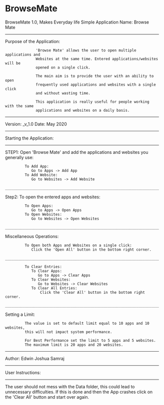 # BrowseMate
BrowseMate 1.0, Makes Everyday life Simple
Application Name: Browse Mate
_____________________________________________________________________________________

Purpose of the Application:

                  'Browse Mate' allows the user to open multiple applications and
                  Websites at the same time. Entered applications/websites will be
                  opened on a single click.

                  The main aim is to provide the user with an ability to open
                  frequently used applications and websites with a single click
                  and without wasting time.

                  This application is really useful for people working with the same
                  applications and websites on a daily basis.

_____________________________________________________________________________________

Version: _v_1.0
Date: May 2020
_____________________________________________________________________________________

Starting the Application:
_________________________

   STEP1: Open 'Browse Mate' and add the applications and websites you generally use:

             To Add App:
                Go to Apps -> Add App
             To Add Website:
                Go to Websites -> Add Website
             ________________________________________________________________________

   Step2: To open the entered apps and websites:

             To Open Apps:
                Go to Apps -> Open Apps
             To Open Websites:
                Go to Websites -> Open Websites
             ________________________________________________________________________

   Miscellaneous Operations:

             To Open both Apps and Websites on a single click:
                Click the 'Open All' button in the bottom right corner.
             ________________________________________________________________________

             To Clear Entries:
                To Clear Apps:
                   Go to Apps -> Clear Apps
                To Clear Websites:
                   Go to Websites -> Clear Websites
                To Clear All Entries:
                    Click the 'Clear All' button in the bottom right corner.
             ________________________________________________________________________

   Setting a Limit:

             The value is set to default limit equal to 10 apps and 10 websites,
             this will not impact system performance.

             For Best Performance set the limit to 5 apps and 5 websites.
             The maximum limit is 20 apps and 20 websites.
_____________________________________________________________________________________

Author: Edwin Joshua Samraj
_____________________________________________________________________________________

User Instructions:
__________________

   The user should not mess with the Data folder, this could lead to unnecessary
   difficulties.
   If this is done and then the App crashes click on the 'Clear All' button and
   start over again.
